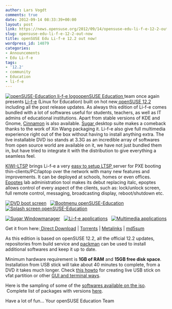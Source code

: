 ```yaml
---
author: Lars Vogdt
comments: true
date: 2012-09-14 08:33:39+00:00
layout: post
link: https://news.opensuse.org/2012/09/14/opensuse-edu-li-f-e-12-2-out-now/
slug: opensuse-edu-li-f-e-12-2-out-now
title: openSUSE Edu Li-f-e 12.2 out now!
wordpress_id: 14079
categories:
- Announcements
- Edu Li-f-e
tags:
- '12.2'
- community
- Education
- li-f-e
---
```


[![openSUSE-Education li-f-e logo](http://lizards.opensuse.org/wp-content/uploads/2012/09/life-1221-228x300.png)](http://en.opensuse.org/Portal:Education)[openSUSE Education ](http://en.opensuse.org/Portal:Education)team once again presents [Li-f-e](http://en.opensuse.org/openSUSE:Education-Li-f-e) (Linux for Education) built on hot new[ openSUSE 12.2](http://en.opensuse.org/Portal:12.2) including all the post release updates. As always this edition of Li-f-e comes bundled with a lot of softwares useful for students, teachers, as well as IT admins of educational institutions. Apart from stable versions of KDE and Gnome, [Cinnamon](http://cinnamon.linuxmint.com/) is also available. [Sugar ](http://sugarlabs.org/)desktop suite makes a comeback thanks to the work of Xin Wang packaging it. Li-f-e also give full multimedia experience right out of the box without having to install anything extra. The live installable DVD iso stands at 3.3G as an incredible array of softwares from open source world are available on it, we have not just bundled them in, but have tried to integrate it with the distribution to give everything a seamless feel.

[KIWI-LTSP](http://en.opensuse.org/Portal:KIWI-LTSP) brings Li-f-e a very [easy to setup LTSP ](http://en.opensuse.org/SDB:LTSP_quick_start_12.2_Edu)server for PXE booting thin-clients/PC/laptop over the network with many new features and improvements. It can be deployed at schools, homes or even offices. [Epoptes](http://www.epoptes.org/) lab administration tool makes its debut replacing italc, epoptes allows control of every aspect of the clients, such as: lock/unlock screen, full remote control, messaging, broadcasting display, reboot/shutdown etc.



[![DVD boot screen](http://en.opensuse.org/images/thumb/4/48/Life1221-welcome.png/120px-Life1221-welcome.png)](http://en.opensuse.org/File:Life1221-welcome.png)   [![Bootmenu openSUSE-Education](http://en.opensuse.org/images/thumb/b/bc/Life1221-bootmenu.png/120px-Life1221-bootmenu.png)](http://en.opensuse.org/File:Life1221-bootmenu.png)   [![Splash screen openSUSE-Education](http://en.opensuse.org/images/thumb/f/f5/Life1221-splash.png/120px-Life1221-splash.png)](http://en.opensuse.org/File:Life1221-splash.png)

[![Sugar Windowmanager](http://en.opensuse.org/images/thumb/a/a4/Life1221-sugar.png/120px-Life1221-sugar.png)](http://en.opensuse.org/File:Life1221-sugar.png)   [![Li-f-e applications](http://en.opensuse.org/images/thumb/d/d1/Life1221-apps.png/120px-Life1221-apps.png)](http://en.opensuse.org/File:Life1221-apps.png)   [![Multimedia applications](http://en.opensuse.org/images/thumb/b/be/Life1221-multimedia.png/120px-Life1221-multimedia.png)](http://en.opensuse.org/File:Life1221-multimedia.png)

Get it from here:[ Direct Download](https://sourceforge.net/projects/opensuse-edu/files/latest/download?source=files) | [Torrents](http://www.opensuse-education.org/download/ISOs/openSUSE-Edu-li-f-e-12.2-latest-i686.iso.torrent) | [Metalinks](http://www.opensuse-education.org/download/ISOs/openSUSE-Edu-li-f-e-12.2-1-i686.iso.meta4) | [md5sum](http://www.opensuse-education.org/download/ISOs/openSUSE-Edu-li-f-e-12.2-latest-i686.iso.md5)

As this edition is based on openSUSE 12.2, all the official 12.2 updates, repositories from build service and [packman](http://packman.links2linux.org/) can be used to install additional softwares and keep it up to date.

Minimum hardware requirement is **1GB of RAM** and **15GB free disk space**. Installation from USB stick will take about 40 minutes to complete, from a DVD it takes much longer. Check [this howto](http://lizards.opensuse.org/2012/09/13/live-fat-stick/) for creating live USB stick on vfat partition or other [GUI and terminal ways](http://en.opensuse.org/Live_USB_stick).

Here is the sampling of some of the [softwares available on the iso](http://en.opensuse.org/openSUSE:Education-Li-f-e).  Complete list of packages with versions [here](http://www.opensuse-education.org/%7Ecyberorg/opensuse-edu-life-1221-packages.html).

Have a lot of fun…
Your openSUSE Education Team

